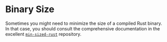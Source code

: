 # Binary Size

Sometimes you might need to minimize the size of a compiled Rust binary. In
that case, you should consult the comprehensive documentation in the excellent
[`min-sized-rust`] repository.

[`min-sized-rust`]: https://github.com/johnthagen/min-sized-rust
